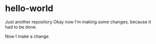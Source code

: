# hello-world
Just another repository
Okay now I'm making some changes, because it had to be done. 

Now I make a change

